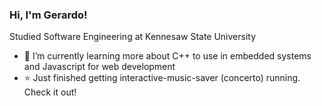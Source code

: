 ### Hi, I'm Gerardo!

Studied Software Engineering at Kennesaw State University

- 🌱 I’m currently learning more about C++ to use in embedded systems and Javascript for web development
- ⭐ Just finished getting interactive-music-saver (concerto) running. Check it out!

